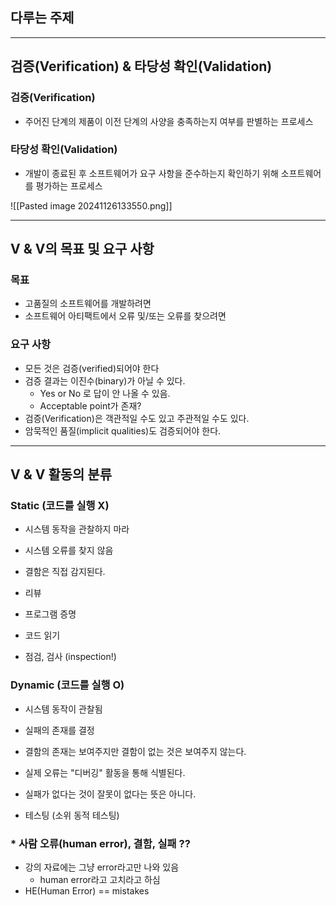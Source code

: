 ## 다루는 주제
---
## 검증(Verification) & 타당성 확인(Validation)
### 검증(Verification)
- 주어진 단계의 제품이 이전 단계의 사양을 충족하는지 여부를 판별하는 프로세스

### 타당성 확인(Validation)
- 개발이 종료된 후 소프트웨어가 요구 사항을 준수하는지 확인하기 위해 소프트웨어를 평가하는 프로세스

![[Pasted image 20241126133550.png]]

---
## V & V의 목표 및 요구 사항
### 목표
- 고품질의 소프트웨어를 개발하려면
- 소프트웨어 아티팩트에서 오류 및/또는 오류를 찾으려면 

### 요구 사항 
- 모든 것은 검증(verified)되어야 한다 
- 검증 결과는 이진수(binary)가 아닐 수 있다.
	- Yes or No 로 답이 안 나올 수 있음.
	- Acceptable point가 존재?
- 검증(Verification)은 객관적일 수도 있고 주관적일 수도 있다. 
- 암묵적인 품질(implicit qualities)도 검증되어야 한다.

---
## V & V 활동의 분류
### Static (코드를 실행 X)
- 시스템 동작을 관찰하지 마라
- 시스템 오류를 찾지 않음
- 결함은 직접 감지된다.

- 리뷰
- 프로그램 증명
- 코드 읽기
- 점검, 검사 (inspection!)

### Dynamic (코드를 실행 O)
- 시스템 동작이 관찰됨
- 실패의 존재를 결정
- 결함의 존재는 보여주지만 결함이 없는 것은 보여주지 않는다.
- 실제 오류는 "디버깅" 활동을 통해 식별된다.
- 실패가 없다는 것이 잘못이 없다는 뜻은 아니다.

- 테스팅 (소위 동적 테스팅)

### * 사람 오류(human error), 결함, 실패 ??
- 강의 자료에는 그냥 error라고만 나와 있음
	- human error라고 고치라고 하심
- HE(Human Error) == mistakes